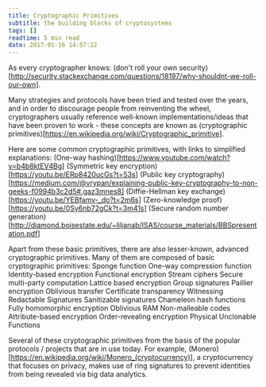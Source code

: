 ```yaml
---
title: Cryptographic Primitives
subtitle: the building blocks of cryptosystems
tags: []
readtime: 5 min read
date: 2017-01-16 14:57:22
---
```


As every cryptographer knows: (don't roll your own security)[http://security.stackexchange.com/questions/18197/why-shouldnt-we-roll-our-own].

Many strategies and protocols have been tried and tested over the years, and in order to discourage people from reinventing the wheel, cryptographers usually reference well-known implementations/ideas that have been proven to work - these concepts are known as (cryptographic primitives)[https://en.wikipedia.org/wiki/Cryptographic_primitive].

Here are some common cryptographic primitives, with links to simplified explanations:
(One-way hashing)[https://www.youtube.com/watch?v=b4b8ktEV4Bg]
(Symmetric key encryption)[https://youtu.be/ERp8420ucGs?t=53s]
(Public key cryptography)[https://medium.com/@vrypan/explaining-public-key-cryptography-to-non-geeks-f0994b3c2d5#.gaz3mnes8]
(Diffie-Hellman key exchange)[https://youtu.be/YEBfamv-_do?t=2m6s]
(Zero-knowledge proof)[https://youtu.be/0Sy6nb72gCk?t=3m41s]
(Secure random number generation)[http://diamond.boisestate.edu/~liljanab/ISAS/course_materials/BBSpresentation.pdf]

Apart from these basic primitives, there are also lesser-known, advanced cryptographic primitives. Many of them are composed of basic cryptographic primitives:
Sponge function
One-way compression function
Identity-based encryption
Functional encryption
Stream ciphers
Secure multi-party computation
Lattice based encryption
Group signatures
Paillier encryption
Oblivious transfer
Certificate transparency
Witnessing
Redactable Signatures
Sanitizable signatures
Chameleon hash functions
Fully homomorphic encryption
Oblivious RAM
Non-malleable codes
Attribute-based encryption
Order-revealing encryption
Physical Unclonable Functions

Several of these cryptographic primitives from the basis of the popular protocols / projects that are in use today. For example, (Monero)[https://en.wikipedia.org/wiki/Monero_(cryptocurrency)], a cryptocurrency that focuses on privacy, makes use of ring signatures to prevent identities from being revealed via big data analytics.
